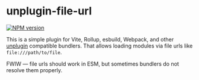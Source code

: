 # unplugin-file-url

[![NPM version](https://img.shields.io/npm/v/unplugin-file-url?color=a1b858&label=)](https://www.npmjs.com/package/unplugin-file-url)

This is a simple plugin for Vite, Rollup, esbuild, Webpack, and other [unplugin](https://unplugin.unjs.io/) compatible bundlers. That allows loading modules via file urls like `file:///path/to/file`.

FWIW — file urls should work in ESM, but sometimes bundlers do not resolve them properly.
